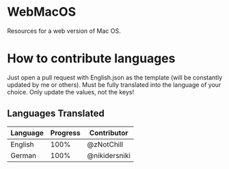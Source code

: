 # WebMacOS

Resources for a web version of Mac OS.

# How to contribute languages

Just open a pull request with English.json as the template (will be constantly updated by me or others). Must be fully translated into the language of your choice. Only update the values, not the keys!

## Languages Translated

| Language  | Progress  | Contributor |
|---|---|---|
| English  | 100%  | @zNotChill |
| German | 100% | @nikidersniki |
